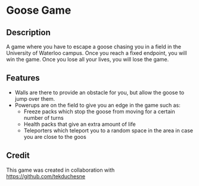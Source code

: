 # Goose Game
## Description
A game where you have to escape a goose chasing you in a field in the University of Waterloo campus. Once you reach a fixed endpoint, you will win the game. Once you lose all your lives, you will lose the game.
## Features
- Walls are there to provide an obstacle for you, but allow the goose to jump over them.
- Powerups are on the field to give you an edge in the game such as:
  - Freeze packs which stop the goose from moving for a certain number of turns
  - Health packs that give an extra amount of life
  - Teleporters which teleport you to a random space in the area in case you are close to the goos
 ## Credit
 This game was created in collaboration with https://github.com/tekduchesne
